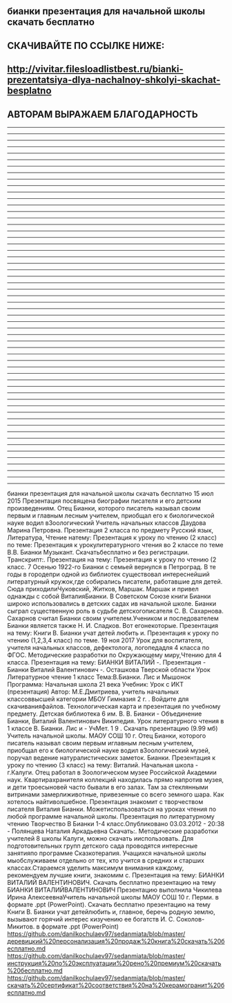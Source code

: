бианки презентация для начальной школы скачать бесплатно
--------------------------------------------------
СКАЧИВАЙТЕ ПО ССЫЛКЕ НИЖЕ:
--------------------------------------------------
http://vivitar.filesloadlistbest.ru/bianki-prezentatsiya-dlya-nachalnoy-shkolyi-skachat-besplatno
--------------------------------------------------
АВТОРАМ ВЫРАЖАЕМ БЛАГОДАРНОСТЬ
--------------------------------------------------
--------------------------------------------------
--------------------------------------------------
--------------------------------------------------
--------------------------------------------------
--------------------------------------------------
--------------------------------------------------
--------------------------------------------------
--------------------------------------------------
--------------------------------------------------
--------------------------------------------------
--------------------------------------------------
--------------------------------------------------
--------------------------------------------------
--------------------------------------------------
--------------------------------------------------
--------------------------------------------------
--------------------------------------------------
--------------------------------------------------
--------------------------------------------------
--------------------------------------------------
--------------------------------------------------
--------------------------------------------------
--------------------------------------------------
--------------------------------------------------
--------------------------------------------------
--------------------------------------------------
--------------------------------------------------
--------------------------------------------------
--------------------------------------------------
--------------------------------------------------
--------------------------------------------------
--------------------------------------------------
--------------------------------------------------
--------------------------------------------------
--------------------------------------------------
--------------------------------------------------
--------------------------------------------------
--------------------------------------------------
--------------------------------------------------
--------------------------------------------------
--------------------------------------------------
--------------------------------------------------
--------------------------------------------------
--------------------------------------------------
--------------------------------------------------
--------------------------------------------------
--------------------------------------------------
--------------------------------------------------
--------------------------------------------------
--------------------------------------------------
--------------------------------------------------
--------------------------------------------------
--------------------------------------------------
--------------------------------------------------
--------------------------------------------------
--------------------------------------------------
бианки презентация для начальной школы скачать бесплатно 15 июл 2015  Презентация посвящена биографии писателя и его детским произведениям. Отец Бианки, которого писатель называл своим первым и главным лесным учителем, приобщал его к биологической науке  водил вЗоологический  Учитель начальных классов Даудова Марина Петровна. Презентация 2 класса по предмету Русский язык, Литература, Чтение натему: Презентация к уроку по чтению (2 класс) по теме: Презентация к урокулитературного чтения во 2 классе по теме В.В. Бианки Музыкант. Скачатьбесплатно и без регистрации.  Транскрипт:. Презентация на тему: Презентация к уроку по чтению (2 класс. 7 Осенью 1922-го Бианки с семьей вернулся в Петроград. В те годы в городепри одной из библиотек существовал интереснейший литературный кружок,где собирались писатели, работавшие для детей. Сюда приходилиЧуковский, Житков, Маршак. Маршак и привел однажды с собой ВиталияБианки. В Советском Союзе книги Бианки широко использовались в детских садах ив начальной школе. Бианки сыграл существенную роль в судьбе детскогописателя С. В. Сахарнова. Сахарнов считал Бианки своим учителем.Учеником и последователем Бианки является также Н. И. Сладков. Вот егонекоторые. Презентация на тему: Книги В. Бианки учат детей любить и. Презентация к уроку по чтению (1,2,3,4 класс) по теме. 19 ноя 2017  Урок для воспитателя, учителя начальных классов, дефектолога, логопедадля 4 класса по ФГОС. Методические разработки по Окружающему миру,Чтению для 4 класса. Презентация на тему: БИАНКИ ВИТАЛИЙ  -. Презентация - Бианки Виталий Валентинович -. Осташкова Тверской области Урок Литературное чтение 1 класс Тема:В.Бианки. Лис и Мышонок Программа: Начальная школа 21 века Учебник: Урок с ИКТ (презентация) Автор: М.Е.Дмитриева, учитель начальных классоввысшей категории МБОУ Гимназия 2 г. . Войдите для скачиванияфайлов. Технологическая карта и презентация по учебному предмету. Детская библиотека  6 им. В. В. Бианки - Объединение
Бианки, Виталий Валентинович  Википедия. Урок литературного чтения в 1 классе В. Бианки. Лис и  - УчМет. 1  9 . Скачать презентацию (9.99 мб)  Учитель начальной школы. МАОУ СОШ  10 г.  Отец Бианки, которого писатель называл своим первым иглавным лесным учителем, приобщал его к биологической науке  водил вЗоологический музей, поручал ведение натуралистических заметок. Бианки. Презентация к уроку по чтению (3 класс) на тему: Виталий. Начальная школа - г.Калуги. Отец работал в Зоологическом музее Российской Академии наук. Квартирахранителя коллекций находилась прямо напротив музея, и дети троесыновей часто бывали в его залах. Там за стеклянными витринами замерлиживотные, привезенные со всего земного шара. Как хотелось найтиволшебное. Презентация знакомит с творчеством писателя Виталия Бианки. Можетиспользоваться на уроках чтения по любой программе начальной школы. Презентация по литературному чтению Творчество В Бианки 1-4 класс.Опубликовано 03.03.2012 - 20:38 - Полянцева Наталия Аркадьевна Скачать:. Методические разработки учителей 8 школы Калуги, можно скачать ииспользовать. Для подготовительных групп детского сада проводятся интересные занятияпо программе Сказкотерапия. Учащихся начальной школы мыобслуживаем отдельно от тех, кто учится в средних и старших классах.Стараемся уделить максимум внимания каждому, рекомендуем лучшие книги, знакомим с. Презентация на тему: БИАНКИ ВИТАЛИЙ ВАЛЕНТИНОВИЧ. Скачать бесплатно презентацию на тему БИАНКИ ВИТАЛИЙВАЛЕНТИНОВИЧ Презентацию выполнила Чикилева Ирина АлексеевнаУчитель начальной школы МАОУ СОШ 10 г. Перми. в формате .ppt (PowerPoint). Скачать бесплатно презентацию на тему Книги В. Бианки учат детейлюбить и, главное, беречь родную землю, вызывают горячий интерес кизучению ее богатств И. С. Соколов-Микитов. в формате .ppt (PowerPoint)
https://github.com/danilkochulaev97/sedanmiata/blob/master/деревицкий%20персонализация%20продаж%20книга%20скачать%20бесплатно.md
https://github.com/danilkochulaev97/sedanmiata/blob/master/инструкция%20по%20эксплуатации%20рено%20премиум%20скачать%20бесплатно.md
https://github.com/danilkochulaev97/sedanmiata/blob/master/скачать%20сертификат%20соответствия%20на%20керамогранит%20бесплатно.md